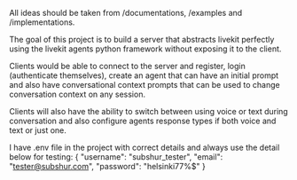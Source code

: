 All ideas should be taken from /documentations, /examples and /implementations.

The goal of this project is to build a server that abstracts livekit perfectly using the livekit agents python framework without exposing it to the client.

Clients would be able to connect to the server and register, login (authenticate themselves), create an agent that can have an initial prompt and also have conversational context prompts that can be used to change conversation context on any session.

Clients will also have the ability to switch between using voice or text during conversation and also configure agents response types if both voice and text or just one.

I have .env file in the project with correct details and always use the detail below for testing:
{
  "username": "subshur_tester",
  "email": "tester@subshur.com",
  "password": "helsinki77%$"
}